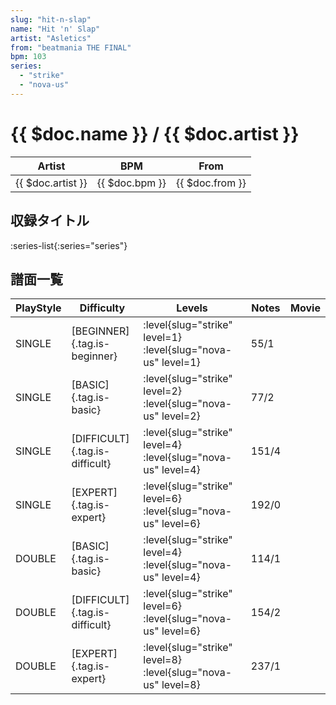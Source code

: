 ```yaml
---
slug: "hit-n-slap"
name: "Hit 'n' Slap"
artist: "Asletics"
from: "beatmania THE FINAL"
bpm: 103
series:
  - "strike"
  - "nova-us"
---
```


# {{ $doc.name }} / {{ $doc.artist }}

|Artist|BPM|From|
|------|---|----|
|{{ $doc.artist }}|{{ $doc.bpm }}|{{ $doc.from }}|

## 収録タイトル

:series-list{:series="series"}

## 譜面一覧

|PlayStyle|Difficulty|Levels|Notes|Movie|
|---------|----------|------|-----|-----|
|SINGLE|[BEGINNER]{.tag.is-beginner}|:level{slug="strike" level=1} :level{slug="nova-us" level=1}|55/1||
|SINGLE|[BASIC]{.tag.is-basic}|:level{slug="strike" level=2} :level{slug="nova-us" level=2}|77/2||
|SINGLE|[DIFFICULT]{.tag.is-difficult}|:level{slug="strike" level=4} :level{slug="nova-us" level=4}|151/4||
|SINGLE|[EXPERT]{.tag.is-expert}|:level{slug="strike" level=6} :level{slug="nova-us" level=6}|192/0||
|DOUBLE|[BASIC]{.tag.is-basic}|:level{slug="strike" level=4} :level{slug="nova-us" level=4}|114/1||
|DOUBLE|[DIFFICULT]{.tag.is-difficult}|:level{slug="strike" level=6} :level{slug="nova-us" level=6}|154/2||
|DOUBLE|[EXPERT]{.tag.is-expert}|:level{slug="strike" level=8} :level{slug="nova-us" level=8}|237/1||
